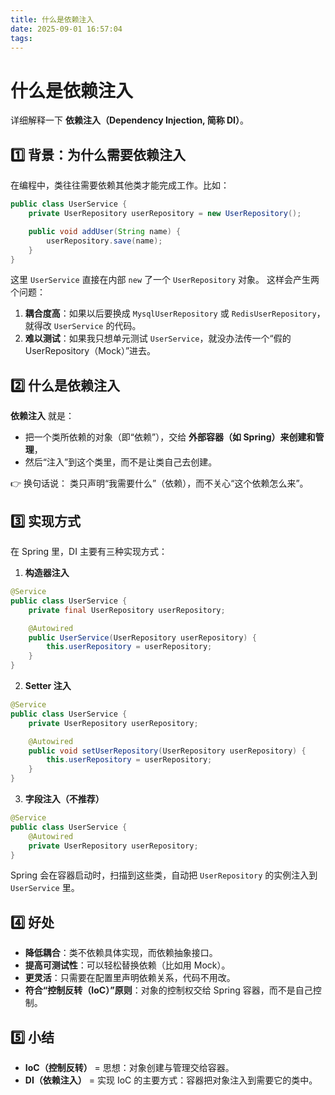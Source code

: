 ```yaml
---
title: 什么是依赖注入
date: 2025-09-01 16:57:04
tags:
---
```


# 什么是依赖注入

详细解释一下 **依赖注入（Dependency Injection, 简称 DI）**。



## 1️⃣ 背景：为什么需要依赖注入


在编程中，类往往需要依赖其他类才能完成工作。比如：


```java
public class UserService {
    private UserRepository userRepository = new UserRepository();

    public void addUser(String name) {
        userRepository.save(name);
    }
}

```

这里 `UserService` 直接在内部 `new` 了一个 `UserRepository` 对象。
这样会产生两个问题：


1. **耦合度高**：如果以后要换成 `MysqlUserRepository` 或 `RedisUserRepository`，就得改 `UserService` 的代码。
2. **难以测试**：如果我只想单元测试 `UserService`，就没办法传一个“假的 UserRepository（Mock）”进去。


## 2️⃣ 什么是依赖注入


**依赖注入** 就是：


- 把一个类所依赖的对象（即“依赖”），交给 **外部容器（如 Spring）来创建和管理**，
- 然后“注入”到这个类里，而不是让类自己去创建。

👉 换句话说：
类只声明“我需要什么”（依赖），而不关心“这个依赖怎么来”。



## 3️⃣ 实现方式


在 Spring 里，DI 主要有三种实现方式：


1. **构造器注入**

```java
@Service
public class UserService {
    private final UserRepository userRepository;

    @Autowired
    public UserService(UserRepository userRepository) {
        this.userRepository = userRepository;
    }
}

```
2. **Setter 注入**

```java
@Service
public class UserService {
    private UserRepository userRepository;

    @Autowired
    public void setUserRepository(UserRepository userRepository) {
        this.userRepository = userRepository;
    }
}

```
3. **字段注入（不推荐）**

```java
@Service
public class UserService {
    @Autowired
    private UserRepository userRepository;
}

```

Spring 会在容器启动时，扫描到这些类，自动把 `UserRepository` 的实例注入到 `UserService` 里。



## 4️⃣ 好处


- **降低耦合**：类不依赖具体实现，而依赖抽象接口。
- **提高可测试性**：可以轻松替换依赖（比如用 Mock）。
- **更灵活**：只需要在配置里声明依赖关系，代码不用改。
- **符合“控制反转（IoC）”原则**：对象的控制权交给 Spring 容器，而不是自己控制。


## 5️⃣ 小结


- **IoC（控制反转）** = 思想：对象创建与管理交给容器。
- **DI（依赖注入）** = 实现 IoC 的主要方式：容器把对象注入到需要它的类中。
